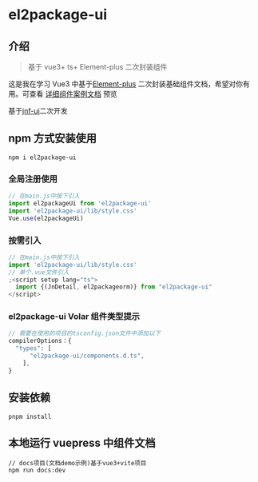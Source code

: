 # el2package-ui

## 介绍

> 基于 vue3+ ts+ Element-plus 二次封装组件

这是我在学习 Vue3 中基于[Element-plus](https://element-plus.org/zh-CN/) 二次封装基础组件文档，希望对你有用。可查看 [详细组件案例文档](https://yangzzyu.github.io/el2package-ui/) 预览

基于[jnf-ui](https://yangzzyu.github.io/jnf-ui/)二次开发

## npm 方式安装使用

```shell
npm i el2package-ui
```

### 全局注册使用

```js
// 在main.js中按下引入
import el2packageUi from 'el2package-ui'
import 'el2package-ui/lib/style.css'
Vue.use(el2packageUi)
```

### 按需引入

```js
// 在main.js中按下引入
import 'el2package-ui/lib/style.css'
// 单个.vue文件引入
;<script setup lang="ts">
  import {(JnDetail, el2packageorm)} from "el2package-ui"
</script>
```

### el2package-ui Volar 组件类型提示

```js
// 需要在使用的项目的tsconfig.json文件中添加以下
compilerOptions：{
  "types": [
      "el2package-ui/components.d.ts",
    ],
}

```

## 安装依赖

```shell
pnpm install

```

## 本地运行 vuepress 中组件文档

```shell
// docs项目(文档demo示例)基于vue3+vite项目
npm run docs:dev

```
